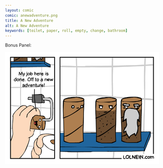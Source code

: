 ```yaml
---
layout: comic
comic: anewadventure.png
title: A New Adventure
alt: A New Adventure
keywords: [toilet, paper, roll, empty, change, bathroom]
---
```


Bonus Panel:

![A New Adventure Bonus Panel](/images/anewadventure_bonus.png)